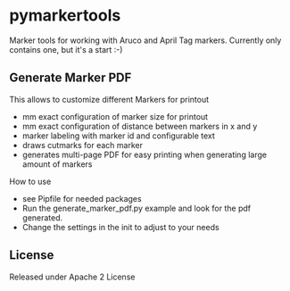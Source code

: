 # pymarkertools
Marker tools for working with Aruco and April Tag markers. 
Currently only contains one, but it's a start :-)

## Generate Marker PDF
This allows to customize different Markers for printout 
- mm exact configuration of marker size for printout
- mm exact configuration of distance between markers in x and y
- marker labeling with marker id and configurable text
- draws cutmarks for each marker
- generates multi-page PDF for easy printing when generating large amount of markers

How to use  
- see Pipfile for needed packages
- Run the generate_marker_pdf.py example and look for the pdf generated. 
- Change the settings in the init to adjust to your needs

## License 
Released under Apache 2 License
